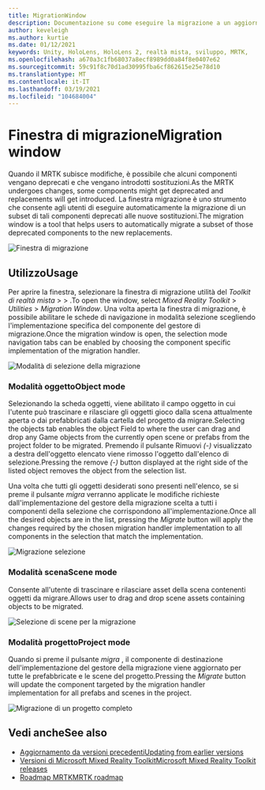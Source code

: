 ```yaml
---
title: MigrationWindow
description: Documentazione su come eseguire la migrazione a un aggiornamento in MRTK
author: keveleigh
ms.author: kurtie
ms.date: 01/12/2021
keywords: Unity, HoloLens, HoloLens 2, realtà mista, sviluppo, MRTK,
ms.openlocfilehash: a670a3c1fb68037a8ecf8989dd0a84f8e0407e62
ms.sourcegitcommit: 59c91f8c70d1ad30995fba6cf862615e25e78d10
ms.translationtype: MT
ms.contentlocale: it-IT
ms.lasthandoff: 03/19/2021
ms.locfileid: "104684004"
---
```

# <a name="migration-window"></a><span data-ttu-id="77732-104">Finestra di migrazione</span><span class="sxs-lookup"><span data-stu-id="77732-104">Migration window</span></span>

<span data-ttu-id="77732-105">Quando il MRTK subisce modifiche, è possibile che alcuni componenti vengano deprecati e che vengano introdotti sostituzioni.</span><span class="sxs-lookup"><span data-stu-id="77732-105">As the MRTK undergoes changes, some components might get deprecated and replacements will get introduced.</span></span>
<span data-ttu-id="77732-106">La finestra migrazione è uno strumento che consente agli utenti di eseguire automaticamente la migrazione di un subset di tali componenti deprecati alle nuove sostituzioni.</span><span class="sxs-lookup"><span data-stu-id="77732-106">The migration window is a tool that helps users to automatically migrate a subset of those deprecated components to the new replacements.</span></span>

![Finestra di migrazione](../images/migration-window/MRTK_Migration_Window.png)

## <a name="usage"></a><span data-ttu-id="77732-108">Utilizzo</span><span class="sxs-lookup"><span data-stu-id="77732-108">Usage</span></span>

<span data-ttu-id="77732-109">Per aprire la finestra, selezionare la finestra di migrazione utilità del *Toolkit di realtà mista*  >    >  .</span><span class="sxs-lookup"><span data-stu-id="77732-109">To open the window, select *Mixed Reality Toolkit* > *Utilities* > *Migration Window*.</span></span> <span data-ttu-id="77732-110">Una volta aperta la finestra di migrazione, è possibile abilitare le schede di navigazione in modalità selezione scegliendo l'implementazione specifica del componente del gestore di migrazione.</span><span class="sxs-lookup"><span data-stu-id="77732-110">Once the migration window is open, the selection mode navigation tabs can be enabled by choosing the component specific implementation of the migration handler.</span></span>  

![Modalità di selezione della migrazione](../images/migration-window/MRTK_Migration_Modes.png)

### <a name="object-mode"></a><span data-ttu-id="77732-112">Modalità oggetto</span><span class="sxs-lookup"><span data-stu-id="77732-112">Object mode</span></span>

<span data-ttu-id="77732-113">Selezionando la scheda oggetti, viene abilitato il campo oggetto in cui l'utente può trascinare e rilasciare gli oggetti gioco dalla scena attualmente aperta o dai prefabbricati dalla cartella del progetto da migrare.</span><span class="sxs-lookup"><span data-stu-id="77732-113">Selecting the objects tab enables the object Field to where the user can drag and drop any Game objects from the currently open scene or prefabs from the project folder to be migrated.</span></span>
<span data-ttu-id="77732-114">Premendo il pulsante Rimuovi *(-)* visualizzato a destra dell'oggetto elencato viene rimosso l'oggetto dall'elenco di selezione.</span><span class="sxs-lookup"><span data-stu-id="77732-114">Pressing the remove *(-)* button displayed at the right side of the listed object removes the object from the selection list.</span></span>

<span data-ttu-id="77732-115">Una volta che tutti gli oggetti desiderati sono presenti nell'elenco, se si preme il pulsante *migra* verranno applicate le modifiche richieste dall'implementazione del gestore della migrazione scelta a tutti i componenti della selezione che corrispondono all'implementazione.</span><span class="sxs-lookup"><span data-stu-id="77732-115">Once all the desired objects are in the list, pressing the *Migrate* button will apply the changes required by the chosen migration handler implementation to all components in the selection that match the implementation.</span></span>

![Migrazione selezione](../images/migration-window/MRTK_Object_Migration.png)

### <a name="scene-mode"></a><span data-ttu-id="77732-117">Modalità scena</span><span class="sxs-lookup"><span data-stu-id="77732-117">Scene mode</span></span>

<span data-ttu-id="77732-118">Consente all'utente di trascinare e rilasciare asset della scena contenenti oggetti da migrare.</span><span class="sxs-lookup"><span data-stu-id="77732-118">Allows user to drag and drop scene assets containing objects to be migrated.</span></span>

![Selezione di scene per la migrazione](../images/migration-window/MRTK_Scene_Selection.png)

### <a name="project-mode"></a><span data-ttu-id="77732-120">Modalità progetto</span><span class="sxs-lookup"><span data-stu-id="77732-120">Project mode</span></span>

<span data-ttu-id="77732-121">Quando si preme il pulsante *migra* , il componente di destinazione dell'implementazione del gestore della migrazione viene aggiornato per tutte le prefabbricate e le scene del progetto.</span><span class="sxs-lookup"><span data-stu-id="77732-121">Pressing the *Migrate* button will update the component targeted by the migration handler implementation for all prefabs and scenes in the project.</span></span>

![Migrazione di un progetto completo](../images/migration-window/MRTK_Project_Migration.png)

## <a name="see-also"></a><span data-ttu-id="77732-123">Vedi anche</span><span class="sxs-lookup"><span data-stu-id="77732-123">See also</span></span>

- [<span data-ttu-id="77732-124">Aggiornamento da versioni precedenti</span><span class="sxs-lookup"><span data-stu-id="77732-124">Updating from earlier versions</span></span>](../../updates-deployment/Updating.md)
- [<span data-ttu-id="77732-125">Versioni di Microsoft Mixed Reality Toolkit</span><span class="sxs-lookup"><span data-stu-id="77732-125">Microsoft Mixed Reality Toolkit releases</span></span>](../../packages-releases/ReleaseNotes.md)
- [<span data-ttu-id="77732-126">Roadmap MRTK</span><span class="sxs-lookup"><span data-stu-id="77732-126">MRTK roadmap</span></span>](../../Roadmap.md)

